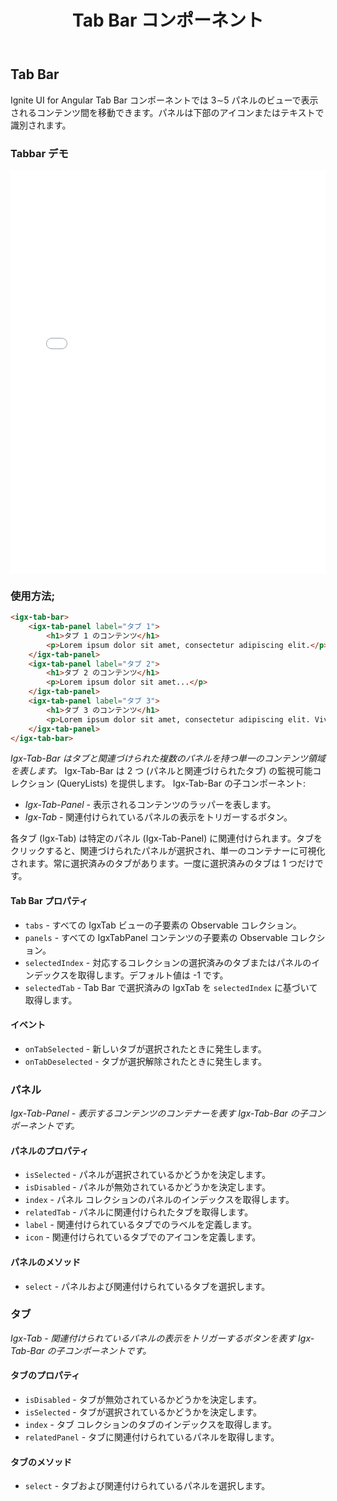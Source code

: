 ﻿---
title: Tab Bar コンポーネント
_description: タブ付きのユーザー インターフェイスでタブを表示します。この UI コントロールはタブの外観および動作を管理します。
_keywords: Ignite UI for Angular, UI コントロール, Angular ウィジェット, web ウィジェット, UI ウィジェット, Angular, ネイティブ Angular コンポーネント スィート, ネイティブ Angular コントロール, ネイティブ Angular コンポーネント ライブラリ, Angular Tab Bar コンポーネント, Angular Tab Bar コントロール
---

## Tab Bar

<p class="highlight">Ignite UI for Angular Tab Bar コンポーネントでは 3∼5 パネルのビューで表示されるコンテンツ間を移動できます。パネルは下部のアイコンまたはテキストで識別されます。</p>
<div class="divider"></div>

### Tabbar デモ

<div class="sample-container" style="height:645px">
    <iframe src='{environment:demosBaseUrl}/tabbar' width="100%" height="100%" seamless frameBorder="0"></iframe>
</div>
<div class="divider--half"></div>

### 使用方法;

```html
<igx-tab-bar>
    <igx-tab-panel label="タブ 1">
        <h1>タブ 1 のコンテンツ</h1>
        <p>Lorem ipsum dolor sit amet, consectetur adipiscing elit.</p>
    </igx-tab-panel>
    <igx-tab-panel label="タブ 2">
        <h1>タブ 2 のコンテンツ</h1>
        <p>Lorem ipsum dolor sit amet...</p>
    </igx-tab-panel>
    <igx-tab-panel label="タブ 3">
        <h1>タブ 3 のコンテンツ</h1>
        <p>Lorem ipsum dolor sit amet, consectetur adipiscing elit. Vivamus vitae malesuada odio.</p>
    </igx-tab-panel>
</igx-tab-bar>
```

_Igx-Tab-Bar はタブと関連づけられた複数のパネルを持つ単一のコンテンツ領域を表します。_
Igx-Tab-Bar は 2 つ (パネルと関連づけられたタブ) の監視可能コレクション (QueryLists) を提供します。
Igx-Tab-Bar の子コンポーネント:

* _Igx-Tab-Panel_ - 表示されるコンテンツのラッパーを表します。
* _Igx-Tab_ - 関連付けられているパネルの表示をトリガーするボタン。

各タブ (Igx-Tab) は特定のパネル (Igx-Tab-Panel) に関連付けられます。タブをクリックすると、関連づけられたパネルが選択され、単一のコンテナーに可視化されます。常に選択済みのタブがあります。一度に選択済みのタブは 1 つだけです。

#### Tab Bar プロパティ

* `tabs` - すべての IgxTab ビューの子要素の Observable コレクション。
* `panels` - すべての IgxTabPanel コンテンツの子要素の Observable コレクション。
* `selectedIndex` - 対応するコレクションの選択済みのタブまたはパネルのインデックスを取得します。デフォルト値は -1 です。
* `selectedTab` - Tab Bar で選択済みの IgxTab を `selectedIndex` に基づいて取得します。

#### イベント

* `onTabSelected` - 新しいタブが選択されたときに発生します。
* `onTabDeselected` - タブが選択解除されたときに発生します。
  <div class="divider--half"></div>

### パネル

_Igx-Tab-Panel_ - _表示するコンテンツのコンテナーを表す Igx-Tab-Bar の子コンポーネントです。_

#### パネルのプロパティ

* `isSelected` - パネルが選択されているかどうかを決定します。
* `isDisabled` - パネルが無効されているかどうかを決定します。
* `index` - パネル コレクションのパネルのインデックスを取得します。
* `relatedTab` - パネルに関連付けられたタブを取得します。
* `label` - 関連付けられているタブでのラベルを定義します。
* `icon` - 関連付けられているタブでのアイコンを定義します。

#### パネルのメソッド

* `select` - パネルおよび関連付けられているタブを選択します。
  <div class="divider--half"></div>

### タブ

_Igx-Tab_ - _関連付けられているパネルの表示をトリガーするボタンを表す Igx-Tab-Bar の子コンポーネントです。_

#### タブのプロパティ

* `isDisabled` - タブが無効されているかどうかを決定します。
* `isSelected` - タブが選択されているかどうかを決定します。
* `index` - タブ コレクションのタブのインデックスを取得します。
* `relatedPanel` - タブに関連付けられているパネルを取得します。

#### タブのメソッド

* `select` - タブおよび関連付けられているパネルを選択します。
  <div class="divider--half"></div>

